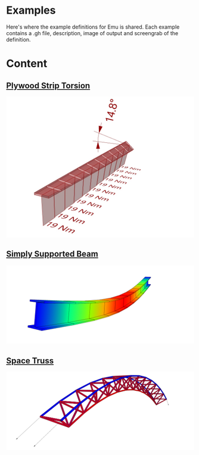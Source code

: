 # Examples
Here's where the example definitions for Emu is shared. Each example contains a .gh file, description, image of output and  screengrab of the definition.

# Content

## [Plywood Strip Torsion](/examples/PlywoodStripTorsion)
![Plywood strip torsion](/examples/PlywoodStripTorsion/Emu_PlywoodStripTorsion_Preview.jpg)

## [Simply Supported Beam](/examples/SimplySupportedBeam)
![Simply Supported Beam](/examples/SimplySupportedBeam/Emu_SimplySupportedBeam_Output1.jpg)

## [Space Truss](/examples/SpaceTruss)
![Space Truss](/examples/SpaceTruss/Emu_SpaceTruss_Output.jpg)
